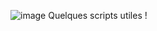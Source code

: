 ![image](https://github.com/user-attachments/assets/269fd213-d985-4092-8e3c-f50ed2d419f2)
Quelques scripts utiles !
